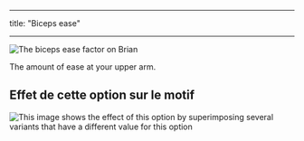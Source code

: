 - - -
title: "Biceps ease"
- - -

![The biceps ease factor on Brian](./bicepsease.svg)

The amount of ease at your upper arm.

## Effet de cette option sur le motif

![This image shows the effect of this option by superimposing several variants that have a different value for this option](brian_bicepsease_sample.svg "Effect of this option on the pattern")
